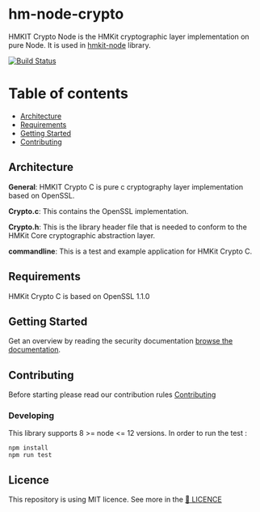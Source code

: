 # hm-node-crypto
HMKIT Crypto Node is the HMKit cryptographic layer implementation on pure Node. It is used in [hmkit-node](https://github.com/highmobility/hmkit-node) library.




[![Build Status](https://travis-ci.org/highmobility/hm-node-crypto.svg?branch=master)](https://travis-ci.org/highmobility/hm-node-crypto)



# Table of contents
* [Architecture](#features)
* [Requirements](#requirements)
* [Getting Started](#getting-started)
* [Contributing](#contributing)


## Architecture

**General**: HMKIT Crypto C is pure c cryptography layer implementation based on OpenSSL. 

**Crypto.c**: This contains the OpenSSL implementation.

**Crypto.h**: This is the library header file that is needed to conform to the HMKit Core cryptographic abstraction layer.

**commandline**: This is a test and example application for HMKit Crypto C.

## Requirements

HMKit Crypto C is based on OpenSSL 1.1.0 

## Getting Started

Get an overview by reading the security documentation [browse the documentation](https://high-mobility.com/learn/documentation/security/overview/).

## Contributing

Before starting please read our contribution rules [Contributing](CONTRIBUTE.md)

### Developing

This library supports 8 >= node <= 12 versions. In order to run the test :

```
npm install
npm run test
```

## Licence
This repository is using MIT licence. See more in the [📘 LICENCE](LICENCE.md)
